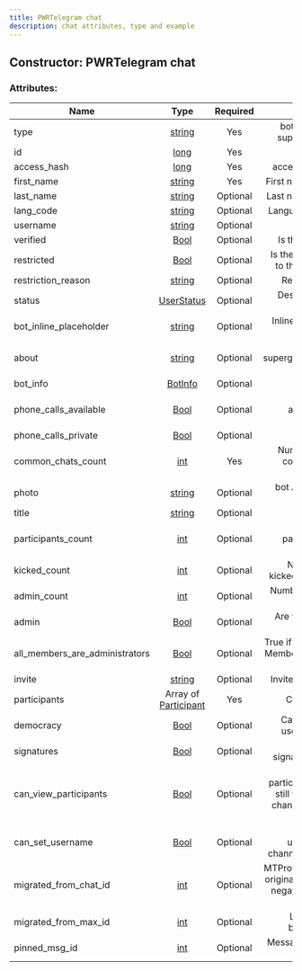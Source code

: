 ```yaml
---
title: PWRTelegram chat
description: chat attributes, type and example
---
```

## Constructor: PWRTelegram chat  



### Attributes:

| Name     |    Type       | Required |Description|
|----------|:-------------:|:--------:|----------:|
|type|[string](API_docs/types/string.md) | Yes|bot, user, channel, supergroup or chat|
|id|[long](API_docs/types/long.md) | Yes|bot API chat id|
|access\_hash|[long](API_docs/types/long.md) | Yes|access hash of peer|
|first\_name|[string](API_docs/types/string.md) | Yes|First name of the user|
|last\_name|[string](API_docs/types/string.md) | Optional|Last name of the user|
|lang\_code|[string](API_docs/types/string.md) | Optional|Language of the user|
|username|[string](API_docs/types/string.md) | Optional|Username|
|verified|[Bool](API_docs/types/Bool.md) | Optional|Is the peer official?|
|restricted|[Bool](API_docs/types/Bool.md) | Optional|Is the peer restricted to the current user?|
|restriction\_reason|[string](API_docs/types/string.md) | Optional|Restriction reason|
|status|[UserStatus](API_docs/types/UserStatus.md) | Optional|Describes last time user was online|
|bot\_inline\_placeholder|[string](API_docs/types/string.md) | Optional|Inline placeholder of inline bot|
|about|[string](API_docs/types/string.md) | Optional|Description of supergroups/channels or bios of users|
|bot\_info|[BotInfo](API_docs/types/BotInfo.md) | Optional|Bot info of bots|
|phone\_calls\_available|[Bool](API_docs/types/Bool.md) | Optional|Are phone calls available for that user?|
|phone\_calls\_private|[Bool](API_docs/types/Bool.md) | Optional||
|common\_chats\_count|[int](API_docs/types/int.md) | Yes|Number of chats in common with that user|
|photo|[string](API_docs/types/string.md) | Optional|bot API file id of the profile picture|
|title|[string](API_docs/types/string.md) | Optional|Chat title|
|participants\_count|[int](API_docs/types/int.md) | Optional|Number of participants in the chat.|
|kicked\_count|[int](API_docs/types/int.md) | Optional|Number of users kicked from the chat.|
|admin\_count|[int](API_docs/types/int.md) | Optional|Number of admins in the chat.|
|admin|[Bool](API_docs/types/Bool.md) | Optional|Are you an admin in this chat?|
|all\_members\_are\_administrators|[Bool](API_docs/types/Bool.md) | Optional|True if a group has ‘All Members Are Admins’ enabled.|
|invite|[string](API_docs/types/string.md) | Optional|Invite link of the chat|
|participants|Array of [Participant](Participant.md) | Yes|Chat participants|
|democracy|[Bool](API_docs/types/Bool.md) | Optional|Can everyone add users to this chat?|
|signatures|[Bool](API_docs/types/Bool.md) | Optional|Are channel signatures enabled?|
|can\_view\_participants|[Bool](API_docs/types/Bool.md) | Optional|Can you view participants (you can still view the bots in channels even if this is false)|
|can\_set\_username|[Bool](API_docs/types/Bool.md) | Optional|Can you set the username of this channel/supergroup?|
|migrated\_from\_chat\_id|[int](API_docs/types/int.md) | Optional|MTProto chat id of the original chat (render it negative to make it a bot API chat id)|
|migrated\_from\_max\_id|[int](API_docs/types/int.md) | Optional|Last message id before migration|
|pinned\_msg\_id|[int](API_docs/types/int.md) | Optional|Message id of pinned message|


